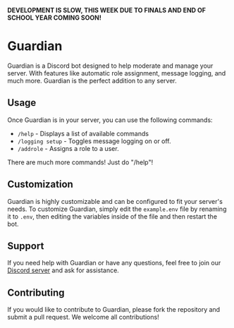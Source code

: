 **DEVELOPMENT IS SLOW, THIS WEEK DUE TO FINALS AND END OF SCHOOL YEAR COMING SOON!**

# Guardian

Guardian is a Discord bot designed to help moderate and manage your server. With features like automatic role assignment, message logging, and much more. Guardian is the perfect addition to any server.

## Usage

Once Guardian is in your server, you can use the following commands:

- `/help` - Displays a list of available commands
- `/logging setup` - Toggles message logging on or off.
- `/addrole` - Assigns a role to a user.

There are much more commands! Just do "/help"!

## Customization

Guardian is highly customizable and can be configured to fit your server's needs. To customize Guardian, simply edit the `example.env` file by renaming it to `.env`, then editing the variables inside of the file and then restart the bot.

## Support

If you need help with Guardian or have any questions, feel free to join our [Discord server](https://discord.gg/w3Dz33sQY2) and ask for assistance.

## Contributing

If you would like to contribute to Guardian, please fork the repository and submit a pull request. We welcome all contributions!
